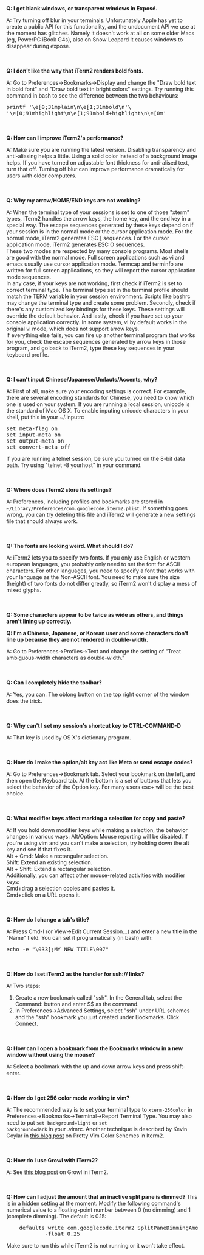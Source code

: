 <br/><br/>
<strong>Q: I get blank windows, or transparent windows in Exposé.  </strong>

A: Try turning off blur in your terminals. Unfortunately Apple has yet to create a public API for this functionality, and the undocument API we use at the moment has glitches. Namely it doesn't work at all on some older Macs (eg, PowerPC iBook G4s), also on Snow Leopard it causes windows to disappear during expose.


<br/><br/>
<strong>Q: I don't like the way that iTerm2 renders bold fonts.  </strong>

A: Go to Preferences->Bookmarks->Display and change the "Draw bold text in bold font" and "Draw bold text in bright colors" settings.
Try running this command in bash to see the difference between the two behaviours:
<pre>
printf '\e[0;31mplain\n\e[1;31mbold\n'\
'\e[0;91mhighlight\n\e[1;91mbold+highlight\n\e[0m'
</pre>

<br/><br/>
<strong>Q: How can I improve iTerm2's performance?  </strong>

A:  Make sure you are running the latest version. Disabling transparency and anti-aliasing helps a little. Using a solid color instead of a background image helps. If you have turned on adjustable font thickness for anti-alised text, turn that off.  Turning off blur can improve performance dramatically for users with older computers.

<br/><br/>
<strong>Q: Why my arrow/HOME/END keys are not working?  </strong>

A: When the terminal type of your sessions is set to one of those "xterm" types, iTerm2 handles the arrow keys, the home key, and the end key in a special way. The escape sequences generated by these keys depend on if your session is in the normal mode or the cursor application mode. For the normal mode, iTerm2 generates ESC [ sequences. For the cursor application mode, iTerm2 generates ESC O sequences.<br/>
These two modes are respected by many console programs. Most shells are good with the normal mode. Full screen applications such as vi and emacs usually use cursor application mode. Termcap and terminfo are written for full screen applications, so they will report the cursor application mode sequences.<br/>
In any case, if your keys are not working, first check if iTerm2 is set to correct terminal type. The terminal type set in the terminal profile should match the TERM variable in your session environment. Scripts like bashrc may change the terminal type and create some problem. Secondly, check if there's any customized key bindings for these keys. These settings will override the default behavior. And lastly, check if you have set up your console application correctly. In some system, vi by default works in the original vi mode, which does not support arrow keys.<br/>
If everything else fails, you can fire up another terminal program that works for you, check the escape sequences generated by arrow keys in those program, and go back to iTerm2, type these key sequences in your keyboard profile.

<br/><br/>
<strong>Q: I can't input Chinese/Japanese/Umlauts/Accents, why?  </strong>

A: First of all, make sure your encoding settings is correct. For example, there are several encoding standards for Chinese, you need to know which one is used on your system. If you are running a local session, unicode is the standard of Mac OS X. To enable inputing unicode characters in your shell, put this in your ~/.inputrc
<pre>
set meta-flag on
set input-meta on
set output-meta on
set convert-meta off
</pre>
If you are running a telnet session, be sure you turned on the 8-bit data path. Try using "telnet -8 yourhost" in your command.


<br/><br/>
<strong>Q: Where does iTerm2 store its settings?  </strong>

A: Preferences, including profiles and bookmarks are stored in <code>~/Library/Preferences/com.googlecode.iterm2.plist</code>. If something goes wrong, you can try deleting this file and iTerm2 will generate a new settings file that should always work.

<br/><br/>
<strong>Q: The fonts are looking weird. What should I do?  </strong>

A: iTerm2 lets you to specify two fonts. If you only use English or western european languages, you probably only need to set the font for ASCII characters. For other languages, you need to specify a font that works with your language as the Non-ASCII font. You need to make sure the size (height) of two fonts do not differ greatly, so iTerm2 won't display a mess of mixed glyphs.


<br/><br/>
<strong>Q: Some characters appear to be twice as wide as others, and things aren't lining up correctly.

Q: I'm a Chinese, Japanese, or Korean user and some characters don't line up because they are not rendered in double-width.
</strong>

A: Go to Preferences->Profiles->Text and change the setting of "Treat ambiguous-width characters as double-width."

<br/><br/>
<strong>Q: Can I completely hide the toolbar?  </strong>

A: Yes, you can. The oblong button on the top right corner of the window does the trick.

<br/><br/>
<strong>Q: Why can't I set my session's shortcut key to CTRL-COMMAND-D </strong>

A: That key is used by OS X's dictionary program.

<br/><br/>
<strong>Q: How do I make the option/alt key act like Meta or send escape codes?  </strong>

A: Go to Preferences->Bookmark tab. Select your bookmark on the left, and then open the Keyboard tab. At the bottom is a set of buttons that lets you select the behavior of the Option key. For many users esc+ will be the best choice.

<br/><br/>
<strong>Q: What modifier keys affect marking a selection for copy and paste?  </strong>

A: If you hold down modifier keys while making a selection, the behavior changes in various ways:
Alt/Option: Mouse reporting will be disabled. If you're using vim and you can't make a selection, try holding down the alt key and see if that fixes it.<br/>
Alt + Cmd: Make a rectangular selection.<br/>
Shift: Extend an existing selection.<br/>
Alt + Shift: Extend a rectangular selection.<br/>
Additionally, you can affect other mouse-related activities with modifier keys:<br/>
Cmd+drag a selection copies and pastes it.<br/>
Cmd+click on a URL opens it.

<br/><br/>
<strong>Q: How do I change a tab's title?  </strong>

A: Press Cmd-I (or View->Edit Current Session...) and enter a new title in the "Name" field. You can set it programatically (in bash) with:
<pre>
echo -e "\033];MY_NEW_TITLE\007"
</pre>

<br/><br/>
<strong>Q: How do I set iTerm2 as the handler for ssh:// links?  </strong>

A: Two steps:
1. Create a new bookmark called "ssh". In the General tab, select the Command: button and enter $$ as the command.<br/>
2. In Preferences->Advanced Settings, select "ssh" under URL schemes and the "ssh" bookmark you just created under Bookmarks. Click Connect.


<br/><br/>
<strong>Q: How can I open a bookmark from the Bookmarks window in a new window without using the mouse?</strong>

A: Select a bookmark with the up and down arrow keys and press shift-enter.

<br/><br/>
<strong>Q: How do I get 256 color mode working in vim?  </strong>

A: The recommended way is to set your terminal type to <code>xterm-256color</code> in Preferences->Bookmarks->Terminal->Report Terminal Type. You may also need to put <code>set background=light</code> or <code>set background=dark</code> in your .vimrc. Another technique is described by Kevin Coylar in [this blog post](http://kevin.colyar.net/2011/01/pretty-vim-color-schemes-in-iterm2/?utm_source=rss&utm_medium=rss&utm_campaign=pretty-vim-color-schemes-in-iterm2) on Pretty Vim Color Schemes in Iterm2.

<br/><br/>
<strong>Q: How do I use Growl with iTerm2?  </strong>

A: See [this blog post](http://aming-blog.blogspot.com/2011/01/growl-notification-from-iterm-2.html) on Growl in iTerm2.

<br/><br/>
<strong>Q: How can I adjust the amount that an inactive split pane is dimmed?  </strong>
This is in a hidden setting at the moment. Modify the following command's numerical value to a floating-point number between 0 (no dimming) and 1 (complete dimming). The default is 0.15:
<pre>
    defaults write com.googlecode.iterm2 SplitPaneDimmingAmount \
            -float 0.25
</pre>
Make sure to run this while iTerm2 is not running or it won't take effect.
